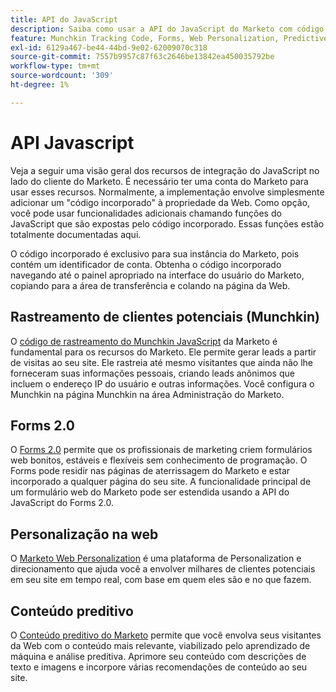 ```yaml
---
title: API do JavaScript
description: Saiba como usar a API do JavaScript do Marketo com código incorporado para rastreamento de clientes potenciais do Munchkin, Forms 2.0, Web Personalization e Predictive Content.
feature: Munchkin Tracking Code, Forms, Web Personalization, Predictive Content, Social, Javascript
exl-id: 6129a467-be44-44bd-9e02-62009070c318
source-git-commit: 7557b9957c87f63c2646be13842ea450035792be
workflow-type: tm+mt
source-wordcount: '309'
ht-degree: 1%

---
```


# API Javascript

Veja a seguir uma visão geral dos recursos de integração do JavaScript no lado do cliente do Marketo. É necessário ter uma conta do Marketo para usar esses recursos. Normalmente, a implementação envolve simplesmente adicionar um &quot;código incorporado&quot; à propriedade da Web. Como opção, você pode usar funcionalidades adicionais chamando funções do JavaScript que são expostas pelo código incorporado. Essas funções estão totalmente documentadas aqui.

O código incorporado é exclusivo para sua instância do Marketo, pois contém um identificador de conta. Obtenha o código incorporado navegando até o painel apropriado na interface do usuário do Marketo, copiando para a área de transferência e colando na página da Web.

## Rastreamento de clientes potenciais (Munchkin)

O [código de rastreamento do Munchkin JavaScript](lead-tracking.md) da Marketo é fundamental para os recursos do Marketo. Ele permite gerar leads a partir de visitas ao seu site. Ele rastreia até mesmo visitantes que ainda não lhe forneceram suas informações pessoais, criando leads anônimos que incluem o endereço IP do usuário e outras informações. Você configura o Munchkin na página Munchkin na área Administração do Marketo.

## Forms 2.0

O [Forms 2.0](forms-api-reference.md) permite que os profissionais de marketing criem formulários web bonitos, estáveis e flexíveis sem conhecimento de programação. O Forms pode residir nas páginas de aterrissagem do Marketo e estar incorporado a qualquer página do seu site. A funcionalidade principal de um formulário web do Marketo pode ser estendida usando a API do JavaScript do Forms 2.0.

## Personalização na web

O [Marketo Web Personalization](web-personalization.md) é uma plataforma de Personalization e direcionamento que ajuda você a envolver milhares de clientes potenciais em seu site em tempo real, com base em quem eles são e no que fazem.

## Conteúdo preditivo

O [Conteúdo preditivo do Marketo](predictive-content.md) permite que você envolva seus visitantes da Web com o conteúdo mais relevante, viabilizado pelo aprendizado de máquina e análise preditiva. Aprimore seu conteúdo com descrições de texto e imagens e incorpore várias recomendações de conteúdo ao seu site.

